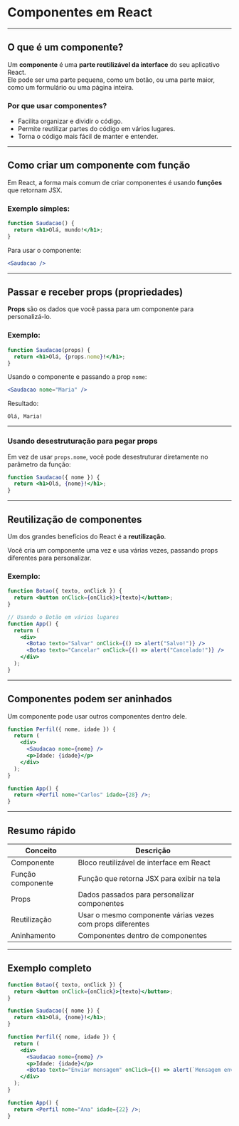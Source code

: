 # Componentes em React

---

## O que é um componente?

Um **componente** é uma **parte reutilizável da interface** do seu aplicativo React.  
Ele pode ser uma parte pequena, como um botão, ou uma parte maior, como um formulário ou uma página inteira.

### Por que usar componentes?

- Facilita organizar e dividir o código.
- Permite reutilizar partes do código em vários lugares.
- Torna o código mais fácil de manter e entender.

---

## Como criar um componente com função

Em React, a forma mais comum de criar componentes é usando **funções** que retornam JSX.

### Exemplo simples:

```jsx
function Saudacao() {
  return <h1>Olá, mundo!</h1>;
}
````

Para usar o componente:

```jsx
<Saudacao />
```

---

## Passar e receber props (propriedades)

**Props** são os dados que você passa para um componente para personalizá-lo.

### Exemplo:

```jsx
function Saudacao(props) {
  return <h1>Olá, {props.nome}!</h1>;
}
```

Usando o componente e passando a prop `nome`:

```jsx
<Saudacao nome="Maria" />
```

Resultado:

```
Olá, Maria!
```

---

### Usando desestruturação para pegar props

Em vez de usar `props.nome`, você pode desestruturar diretamente no parâmetro da função:

```jsx
function Saudacao({ nome }) {
  return <h1>Olá, {nome}!</h1>;
}
```

---

## Reutilização de componentes

Um dos grandes benefícios do React é a **reutilização**.

Você cria um componente uma vez e usa várias vezes, passando props diferentes para personalizar.

### Exemplo:

```jsx
function Botao({ texto, onClick }) {
  return <button onClick={onClick}>{texto}</button>;
}

// Usando o Botão em vários lugares
function App() {
  return (
    <div>
      <Botao texto="Salvar" onClick={() => alert("Salvo!")} />
      <Botao texto="Cancelar" onClick={() => alert("Cancelado!")} />
    </div>
  );
}
```

---

## Componentes podem ser aninhados

Um componente pode usar outros componentes dentro dele.

```jsx
function Perfil({ nome, idade }) {
  return (
    <div>
      <Saudacao nome={nome} />
      <p>Idade: {idade}</p>
    </div>
  );
}

function App() {
  return <Perfil nome="Carlos" idade={28} />;
}
```

---

## Resumo rápido

| Conceito          | Descrição                                                 |
| ----------------- | --------------------------------------------------------- |
| Componente        | Bloco reutilizável de interface em React                  |
| Função componente | Função que retorna JSX para exibir na tela                |
| Props             | Dados passados para personalizar componentes              |
| Reutilização      | Usar o mesmo componente várias vezes com props diferentes |
| Aninhamento       | Componentes dentro de componentes                         |

---

## Exemplo completo

```jsx
function Botao({ texto, onClick }) {
  return <button onClick={onClick}>{texto}</button>;
}

function Saudacao({ nome }) {
  return <h1>Olá, {nome}!</h1>;
}

function Perfil({ nome, idade }) {
  return (
    <div>
      <Saudacao nome={nome} />
      <p>Idade: {idade}</p>
      <Botao texto="Enviar mensagem" onClick={() => alert(`Mensagem enviada para ${nome}`)} />
    </div>
  );
}

function App() {
  return <Perfil nome="Ana" idade={22} />;
}
```
